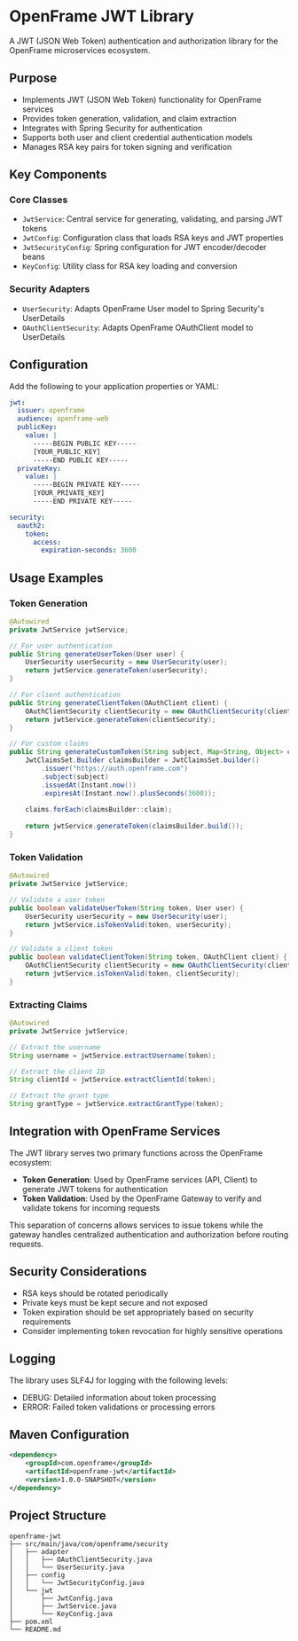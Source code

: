 # OpenFrame JWT Library

A JWT (JSON Web Token) authentication and authorization library for the OpenFrame microservices ecosystem.

## Purpose

* Implements JWT (JSON Web Token) functionality for OpenFrame services
* Provides token generation, validation, and claim extraction
* Integrates with Spring Security for authentication
* Supports both user and client credential authentication models
* Manages RSA key pairs for token signing and verification

## Key Components

### Core Classes

- `JwtService`: Central service for generating, validating, and parsing JWT tokens
- `JwtConfig`: Configuration class that loads RSA keys and JWT properties
- `JwtSecurityConfig`: Spring configuration for JWT encoder/decoder beans
- `KeyConfig`: Utility class for RSA key loading and conversion

### Security Adapters

- `UserSecurity`: Adapts OpenFrame User model to Spring Security's UserDetails
- `OAuthClientSecurity`: Adapts OpenFrame OAuthClient model to UserDetails

## Configuration

Add the following to your application properties or YAML:

```yaml
jwt:
  issuer: openframe
  audience: openframe-web
  publicKey:
    value: |
      -----BEGIN PUBLIC KEY-----
      [YOUR_PUBLIC_KEY]
      -----END PUBLIC KEY-----
  privateKey:
    value: |
      -----BEGIN PRIVATE KEY-----
      [YOUR_PRIVATE_KEY]
      -----END PRIVATE KEY-----

security:
  oauth2:
    token:
      access:
        expiration-seconds: 3600
```

## Usage Examples

### Token Generation

```java
@Autowired
private JwtService jwtService;

// For user authentication
public String generateUserToken(User user) {
    UserSecurity userSecurity = new UserSecurity(user);
    return jwtService.generateToken(userSecurity);
}

// For client authentication
public String generateClientToken(OAuthClient client) {
    OAuthClientSecurity clientSecurity = new OAuthClientSecurity(client);
    return jwtService.generateToken(clientSecurity);
}

// For custom claims
public String generateCustomToken(String subject, Map<String, Object> claims) {
    JwtClaimsSet.Builder claimsBuilder = JwtClaimsSet.builder()
        .issuer("https://auth.openframe.com")
        .subject(subject)
        .issuedAt(Instant.now())
        .expiresAt(Instant.now().plusSeconds(3600));
    
    claims.forEach(claimsBuilder::claim);
    
    return jwtService.generateToken(claimsBuilder.build());
}
```

### Token Validation

```java
@Autowired
private JwtService jwtService;

// Validate a user token
public boolean validateUserToken(String token, User user) {
    UserSecurity userSecurity = new UserSecurity(user);
    return jwtService.isTokenValid(token, userSecurity);
}

// Validate a client token
public boolean validateClientToken(String token, OAuthClient client) {
    OAuthClientSecurity clientSecurity = new OAuthClientSecurity(client);
    return jwtService.isTokenValid(token, clientSecurity);
}
```

### Extracting Claims

```java
@Autowired
private JwtService jwtService;

// Extract the username
String username = jwtService.extractUsername(token);

// Extract the client ID
String clientId = jwtService.extractClientId(token);

// Extract the grant type
String grantType = jwtService.extractGrantType(token);
```

## Integration with OpenFrame Services

The JWT library serves two primary functions across the OpenFrame ecosystem:

- **Token Generation**: Used by OpenFrame services (API, Client) to generate JWT tokens for authentication
- **Token Validation**: Used by the OpenFrame Gateway to verify and validate tokens for incoming requests

This separation of concerns allows services to issue tokens while the gateway handles centralized authentication and authorization before routing requests.

## Security Considerations

- RSA keys should be rotated periodically
- Private keys must be kept secure and not exposed
- Token expiration should be set appropriately based on security requirements
- Consider implementing token revocation for highly sensitive operations

## Logging

The library uses SLF4J for logging with the following levels:
- DEBUG: Detailed information about token processing
- ERROR: Failed token validations or processing errors


## Maven Configuration

```xml
<dependency>
    <groupId>com.openframe</groupId>
    <artifactId>openframe-jwt</artifactId>
    <version>1.0.0-SNAPSHOT</version>
</dependency>
```

## Project Structure

```
openframe-jwt
├── src/main/java/com/openframe/security
│   ├── adapter
│   │   ├── OAuthClientSecurity.java
│   │   └── UserSecurity.java
│   ├── config
│   │   └── JwtSecurityConfig.java
│   └── jwt
│       ├── JwtConfig.java
│       ├── JwtService.java
│       └── KeyConfig.java
├── pom.xml
└── README.md
```
